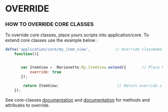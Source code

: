 # OVERRIDE


### HOW TO OVERRIDE CORE CLASSES

To override core classes, place yours scripts into application/core. To extend core classes use the example below :

```javascript
defne('application/core/my_item_view',           // Override className
    function(){


       var ItemView =  Marionette.My.ItemView.extend({       // Place here your override methods and attributes
           override: true
       });

        return ItemView;                          // Return override class
    });
```

See core-classes [documentation](https://github.com/ssavajols/my_marionette/blob/master/docs/core-classes.md) and
[documentation](http://marionettejs.com/docs/) for methods and attributes to override.